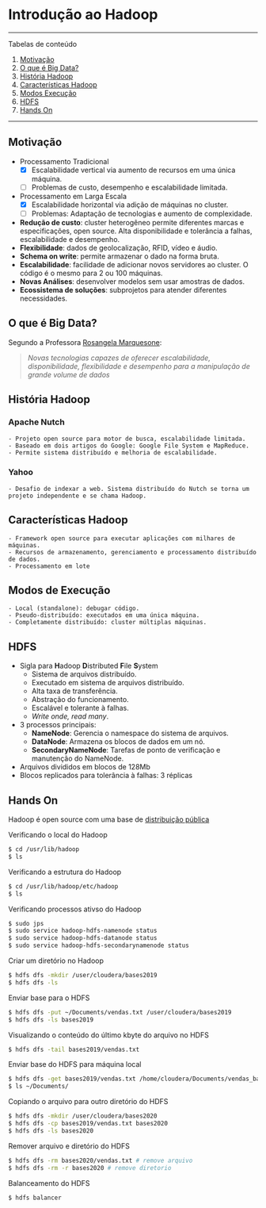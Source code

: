 # Introdução ao Hadoop

*******
Tabelas de conteúdo 
 1. [Motivação](#motivation)
 2. [O que é Big Data?](#whatis)
 3. [História Hadoop](#history)
 4. [Características Hadoop](#caracteristics)
 5. [Modos Execução](#execution)
 6. [HDFS](#hdfs)
 7. [Hands On](#hands)

*******

<div id='motivation'/> 

## Motivação
- Processamento Tradicional
	- [x] Escalabilidade vertical via aumento de recursos em uma única máquina.
	- [ ] Problemas de custo, desempenho e escalabilidade limitada.
- Processamento em Larga Escala
	- [x] Escalabilidade horizontal via adição de máquinas no cluster.
	- [ ] Problemas: Adaptação de tecnologias e aumento de complexidade.
- **Redução de custo**: cluster heterogêneo permite diferentes marcas e especificações, open source. Alta disponibilidade e tolerância a falhas, escalabilidade e desempenho.
- **Flexibilidade**: dados de geolocalização, RFID, vídeo e áudio.
- **Schema on write**: permite armazenar o dado na forma bruta.
- **Escalabilidade**: facilidade de adicionar novos servidores ao cluster. O código é o mesmo para 2 ou 100 máquinas.
- **Novas Análises**: desenvolver modelos sem usar amostras de dados.
- **Ecossistema de soluções**: subprojetos para atender diferentes necessidades.

<div id='whatis'/> 

## O que é Big Data?
Segundo a Professora [Rosangela Marquesone](www.linkedin.com/in/rosangelafpm):
>*Novas tecnologias capazes de oferecer escalabilidade, disponibilidade, flexibilidade e desempenho para a manipulação de grande volume de dados*

<div id='history'/>

## História Hadoop
### Apache Nutch
	- Projeto open source para motor de busca, escalabilidade limitada.
	- Baseado em dois artigos do Google: Google File System e MapReduce.
	- Permite sistema distribuído e melhoria de escalabilidade.

### Yahoo
	- Desafio de indexar a web. Sistema distribuído do Nutch se torna um projeto independente e se chama Hadoop.

<div id='caracteristics'/>

## Características Hadoop
	- Framework open source para executar aplicações com milhares de máquinas.
	- Recursos de armazenamento, gerenciamento e processamento distribuído de dados.
	- Processamento em lote

<div id='execution'/>

## Modos de Execução
	- Local (standalone): debugar código.
	- Pseudo-distribuído: executados em uma única máquina.
	- Completamente distribuído: cluster múltiplas máquinas.

<div id='hdfs'/>

## HDFS
- Sigla para **H**adoop **D**istributed **F**ile **S**ystem
	- Sistema de arquivos distribuído.
	- Executado em sistema de arquivos distribuído.
	- Alta taxa de transferência.
	- Abstração do funcionamento.
	- Escalável e tolerante à falhas.
	- *Write onde, read many*.
- 3 processos principais:
	- **NameNode**: Gerencia o namespace do sistema de arquivos.
	- **DataNode**: Armazena os blocos de dados em um nó.
	- **SecondaryNameNode**: Tarefas de ponto de verificação e manutenção do NameNode.
- Arquivos divididos em blocos de 128Mb
- Blocos replicados para tolerância à falhas: 3 réplicas

<div id='hands'/>

## Hands On
Hadoop é open source com uma base de [distribuição pública](https://hadoop.apache.org/)

Verificando o local do Hadoop
```sh
$ cd /usr/lib/hadoop
$ ls
```

Verificando a estrutura do Hadoop
```sh
$ cd /usr/lib/hadoop/etc/hadoop
$ ls
```

Verificando processos ativso do Hadoop
```sh
$ sudo jps
$ sudo service hadoop-hdfs-namenode status
$ sudo service hadoop-hdfs-datanode status
$ sudo service hadoop-hdfs-secondarynamenode status
```

Criar um diretório no Hadoop
```sh
$ hdfs dfs -mkdir /user/cloudera/bases2019
$ hdfs dfs -ls
```

Enviar base para o HDFS
```sh
$ hdfs dfs -put ~/Documents/vendas.txt /user/cloudera/bases2019
$ hdfs dfs -ls bases2019
```

Visualizando o conteúdo do último kbyte do arquivo no HDFS
```sh
$ hdfs dfs -tail bases2019/vendas.txt
```

Enviar base do HDFS para máquina local
```sh
$ hdfs dfs -get bases2019/vendas.txt /home/cloudera/Documents/vendas_backup.txt
$ ls ~/Documents/
```

Copiando o arquivo para outro diretório do HDFS
```sh
$ hdfs dfs -mkdir /user/cloudera/bases2020
$ hdfs dfs -cp bases2019/vendas.txt bases2020
$ hdfs dfs -ls bases2020
```

Remover arquivo e diretório do HDFS
```sh
$ hdfs dfs -rm bases2020/vendas.txt # remove arquivo
$ hdfs dfs -rm -r bases2020 # remove diretorio
```

Balanceamento do HDFS
```sh
$ hdfs balancer
```


